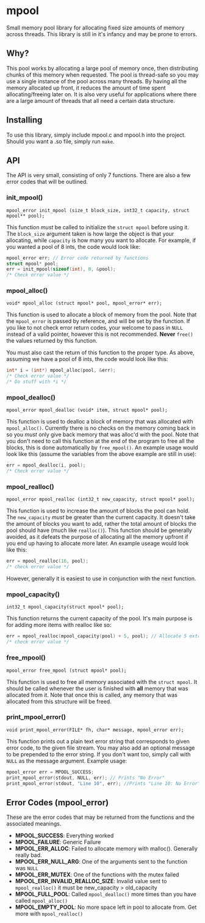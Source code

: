 # mpool
Small memory pool library for allocating fixed size amounts of memory across threads. This library is still in it's infancy and
may be prone to errors.

## Why?
This pool works by allocating a large pool of memory once, then distributing chunks of this memory when requested.
The pool is thread-safe so you may use a single instance of the pool across many threads. By having all the memory
allocated up front, it reduces the amount of time spent allocating/freeing later on. It is also very useful for 
applications where there are a large amount of threads that all need a certain data structure.  

## Installing  
To use this library, simply include mpool.c and mpool.h into the project. Should you want a .so file, simply run `make`.  
   
## API  
The API is very small, consisting of only 7 functions. There are also a few error codes that will be outlined.   

### init_mpool()  
```mpool_error init_mpool (size_t block_size, int32_t capacity, struct mpool** pool);```  

This function _must_ be called to initialize the `struct mpool` before using it. The `block_size` argument taken is 
how large the object is that your allocating, while `capacity` is how many you want to allocate. For example, if 
you wanted a pool of 8 ints, the code would look like:  

```.c
mpool_error err; // Error code returned by functions
struct mpool* pool; 
err = init_mpool(sizeof(int), 8, &pool);
/* Check error value */ 
```  
  
### mpool_alloc()  
```void* mpool_alloc (struct mpool* pool, mpool_error* err); ```  

This function is used to allocate a block of memory from the pool. Note that the `mpool_error` is passed by reference,
and will be set by the function. If you like to not check error return codes, your welcome to pass in `NULL` instead
of a valid pointer, however this is not recommended. __Never__ `free()` the values returned by this function.  

You must also cast the return of this function to the proper type. As above, assuming we have a pool of 8 ints, the 
code would look like this:   
  
```.c
int* i = (int*) mpool_alloc(pool, &err);
/* Check error value */
/* Do stuff with *i */
```    
  
### mpool_dealloc()  
```mpool_error mpool_dealloc (void* item, struct mpool* pool); ```  
  
This function is used to dealloc a block of memory that was allocated with `mpool_alloc()`. Currently there is no checks
on the memory coming back in so you _must_ only give back memory that was alloc'd with the pool. Note that you don't need to 
call this function at the end of the program to free all the blocks, this is done automatically by `free_mpool()`. An
example usage would look like this (assume the variables from the above example are still in use):  
  
```.c
err = mpool_dealloc(i, pool);
/* Check error value */
```  
 
### mpool_realloc()  
```mpool_error mpool_realloc (int32_t new_capacity, struct mpool* pool); ```  
  
This function is used to increase the amount of blocks the pool can hold. The `new_capacity` _must_ be greater than the 
current capacity. It doesn't take the amount of blocks you want to add, rather the total amount of blocks the pool should 
have (much like `realloc()`). This function should be generally avoided, as it defeats the purpose of allocating all the 
memory upfront if you end up having to allocate more later. An example useage would look like this:   

```.c
err = mpool_realloc(16, pool);
/* check error value */
```  

However, generally it is easiest to use in conjunction with the next function.  
  
### mpool_capacity()   
```int32_t mpool_capacity(struct mpool* pool);```  
  
This function returns the current capacity of the pool. It's main purpose is for adding more items with realloc like so:  
   
```.c
err = mpool_realloc(mpool_capacity(pool) + 5, pool); // Allocate 5 extra blocks  
/* check error value */
```  

### free_mpool()  
```mpool_error free_mpool (struct mpool* pool); ```  
  
This function is used to free all memory associated with the `struct mpool`. It should be called whenever the user is finished
with __all__ memory that was allocated from it. Note that once this is called, any memory that was allocated from this 
structure will be freed.  
  
### print_mpool_error()  
```void print_mpool_error(FILE* fh, char* message, mpool_error err);```  
  
This function prints out a plain text error string that corresponds to given error code, to the given file stream. You may
also add an optional message to be prepended to the error string. If you don't want too, simply call with `NULL` as the 
message argument. Example usage:  
  
```.c
mpool_error err = MPOOL_SUCCESS;
print_mpool_error(stdout, NULL, err); // Prints "No Error"  
print_mpool_error(stdout, "Line 10", err); //Prints "Line 10: No Error"
```
  
## Error Codes (mpool_error)  
These are the error codes that may be returned from the functions and the associated meanings.  
- __MPOOL_SUCCESS__: Everything worked   
- __MPOOL_FAILURE__: Generic Failure  
- __MPOOL_ERR_ALLOC__: Failed to allocate memory with malloc(). Generally really bad.  
- __MPOOL_ERR_NULL_ARG__: One of the arguments sent to the function was `NULL`    
- __MPOOL_ERR_MUTEX__: One of the functions with the mutex failed    
- __MPOOL_ERR_INVALID_REALLOC_SIZE__: Invalid value sent to `mpool_realloc()` it must be new_capacity > old_capacity  
- __MPOOL_FULL_POOL__: Called `mpool_dealloc()` more times than you have called `mpool_alloc()`    
- __MPOOL_EMPTY_POOL__: No more space left in pool to allocate from. Get more with `mpool_realloc()`  
